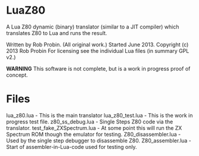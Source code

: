 LuaZ80
======

A Lua Z80 dynamic (binary) translator (similar to a JIT compiler) which translates Z80 to Lua and runs the result.

Written by Rob Probin. (All original work.)
Started June 2013.
Copyright (c) 2013 Rob Probin
For licensing see the individual Lua files (in summary GPL v2.)

**WARNING**
This software is not complete, but is a work in progress proof of concept.


Files
=====

lua_z80.lua - This is the main translator
lua_z80_test.lua - This is the work in progress test file.
z80_ss_debug.lua - Single Steps Z80 code via the translator.
test_fake_ZXSpectrum.lua - At some point this will run the ZX Spectrum ROM though the emulator for testing.
Z80_disassembler.lua - Used by the single step debugger to disassemble Z80.
Z80_assembler.lua - Start of assembler-in-Lua-code used for testing only.

